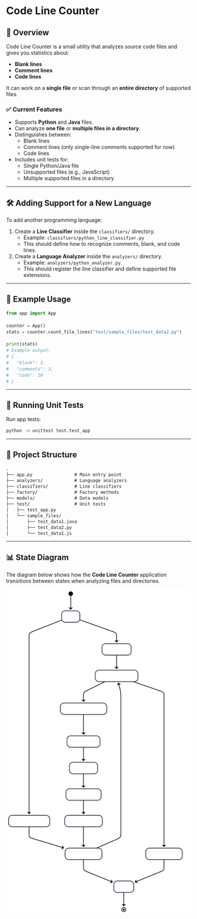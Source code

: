 # Code Line Counter

## 📌 Overview
Code Line Counter is a small utility that analyzes source code files and gives you statistics about:  
- **Blank lines**  
- **Comment lines**  
- **Code lines**  

It can work on a **single file** or scan through an **entire directory** of supported files.

### ✅ Current Features
- Supports **Python** and **Java** files.  
- Can analyze **one file** or **multiple files in a directory**.  
- Distinguishes between:
  - Blank lines  
  - Comment lines (only single-line comments supported for now)  
  - Code lines  
- Includes unit tests for:
  - Single Python/Java file  
  - Unsupported files (e.g., JavaScript)  
  - Multiple supported files in a directory  

---

## 🛠️ Adding Support for a New Language
To add another programming language:  
1. Create a **Line Classifier** inside the `classifiers/` directory.  
   - Example: `classifiers/python_line_classifier.py`  
   - This should define how to recognize comments, blank, and code lines.  
2. Create a **Language Analyzer** inside the `analyzers/` directory.  
   - Example: `analyzers/python_analyzer.py`  
   - This should register the line classifier and define supported file extensions.  

---

## 🚀 Example Usage
```python
from app import App

counter = App()
stats = counter.count_file_lines("test/sample_files/test_data2.py")

print(stats)
# Example output:
# {
#   "blank": 2,
#   "comments": 3,
#   "code": 10
# }
```

---

## 🧪 Running Unit Tests

Run app tests:
``` bash
python -m unittest test.test_app
```

---

## 📂 Project Structure
```
.
├── app.py                # Main entry point
├── analyzers/            # Language analyzers
├── classifiers/          # Line classifiers
├── factory/              # Factory methods
├── models/               # Data models
├── test/                 # Unit tests
│   ├── test_app.py
│   └── sample_files/
│       ├── test_data1.java
│       ├── test_data2.py
│       └── test_data1.js
```

---

## 📊 State Diagram

The diagram below shows how the **Code Line Counter** application transitions between states 
when analyzing files and directories.

![State Diagram](State_Diagram.svg)
